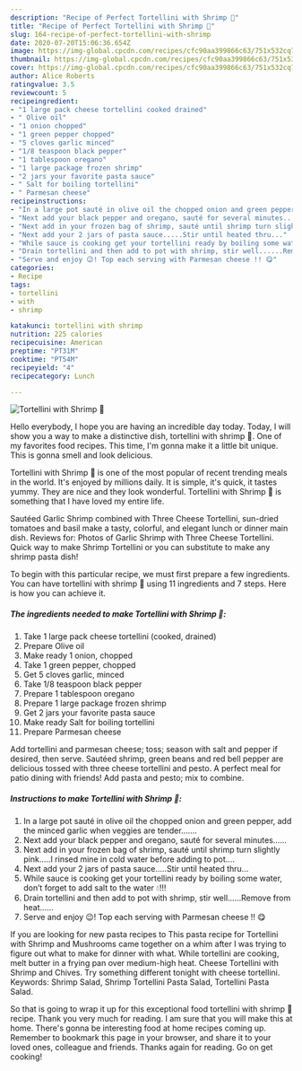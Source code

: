 ```yaml
---
description: "Recipe of Perfect Tortellini with Shrimp 🍤"
title: "Recipe of Perfect Tortellini with Shrimp 🍤"
slug: 164-recipe-of-perfect-tortellini-with-shrimp
date: 2020-07-20T15:06:36.654Z
image: https://img-global.cpcdn.com/recipes/cfc90aa399866c63/751x532cq70/tortellini-with-shrimp-🍤-recipe-main-photo.jpg
thumbnail: https://img-global.cpcdn.com/recipes/cfc90aa399866c63/751x532cq70/tortellini-with-shrimp-🍤-recipe-main-photo.jpg
cover: https://img-global.cpcdn.com/recipes/cfc90aa399866c63/751x532cq70/tortellini-with-shrimp-🍤-recipe-main-photo.jpg
author: Alice Roberts
ratingvalue: 3.5
reviewcount: 5
recipeingredient:
- "1 large pack cheese tortellini cooked drained"
- " Olive oil"
- "1 onion chopped"
- "1 green pepper chopped"
- "5 cloves garlic minced"
- "1/8 teaspoon black pepper"
- "1 tablespoon oregano"
- "1 large package frozen shrimp"
- "2 jars your favorite pasta sauce"
- " Salt for boiling tortellini"
- " Parmesan cheese"
recipeinstructions:
- "In a large pot sauté in olive oil the chopped onion and green pepper, add the minced garlic when veggies are tender......."
- "Next add your black pepper and oregano, sauté for several minutes......"
- "Next add in your frozen bag of shrimp, sauté until shrimp turn slightly pink.....I rinsed mine in cold water before adding to pot...."
- "Next add your 2 jars of pasta sauce.....Stir until heated thru..."
- "While sauce is cooking get your tortellini ready by boiling some water, don’t forget to add salt to the water 💧!!!"
- "Drain tortellini and then add to pot with shrimp, stir well......Remove from heat......"
- "Serve and enjoy 😉! Top each serving with Parmesan cheese !! 😋"
categories:
- Recipe
tags:
- tortellini
- with
- shrimp

katakunci: tortellini with shrimp 
nutrition: 225 calories
recipecuisine: American
preptime: "PT31M"
cooktime: "PT54M"
recipeyield: "4"
recipecategory: Lunch

---
```



![Tortellini with Shrimp 🍤](https://img-global.cpcdn.com/recipes/cfc90aa399866c63/751x532cq70/tortellini-with-shrimp-🍤-recipe-main-photo.jpg)

Hello everybody, I hope you are having an incredible day today. Today, I will show you a way to make a distinctive dish, tortellini with shrimp 🍤. One of my favorites food recipes. This time, I'm gonna make it a little bit unique. This is gonna smell and look delicious.

Tortellini with Shrimp 🍤 is one of the most popular of recent trending meals in the world. It's enjoyed by millions daily. It is simple, it's quick, it tastes yummy. They are nice and they look wonderful. Tortellini with Shrimp 🍤 is something that I have loved my entire life.

Sautéed Garlic Shrimp combined with Three Cheese Tortellini, sun-dried tomatoes and basil make a tasty, colorful, and elegant lunch or dinner main dish. Reviews for: Photos of Garlic Shrimp with Three Cheese Tortellini. Quick way to make Shrimp Tortellini or you can substitute to make any shrimp pasta dish!


To begin with this particular recipe, we must first prepare a few ingredients. You can have tortellini with shrimp 🍤 using 11 ingredients and 7 steps. Here is how you can achieve it.

<!--inarticleads1-->

##### The ingredients needed to make Tortellini with Shrimp 🍤:

1. Take 1 large pack cheese tortellini (cooked, drained)
1. Prepare  Olive oil
1. Make ready 1 onion, chopped
1. Take 1 green pepper, chopped
1. Get 5 cloves garlic, minced
1. Take 1/8 teaspoon black pepper
1. Prepare 1 tablespoon oregano
1. Prepare 1 large package frozen shrimp
1. Get 2 jars your favorite pasta sauce
1. Make ready  Salt for boiling tortellini
1. Prepare  Parmesan cheese


Add tortellini and parmesan cheese; toss; season with salt and pepper if desired, then serve. Sautéed shrimp, green beans and red bell pepper are delicious tossed with three cheese tortellini and pesto. A perfect meal for patio dining with friends! Add pasta and pesto; mix to combine. 

<!--inarticleads2-->

##### Instructions to make Tortellini with Shrimp 🍤:

1. In a large pot sauté in olive oil the chopped onion and green pepper, add the minced garlic when veggies are tender.......
1. Next add your black pepper and oregano, sauté for several minutes......
1. Next add in your frozen bag of shrimp, sauté until shrimp turn slightly pink.....I rinsed mine in cold water before adding to pot....
1. Next add your 2 jars of pasta sauce.....Stir until heated thru...
1. While sauce is cooking get your tortellini ready by boiling some water, don’t forget to add salt to the water 💧!!!
1. Drain tortellini and then add to pot with shrimp, stir well......Remove from heat......
1. Serve and enjoy 😉! Top each serving with Parmesan cheese !! 😋


If you are looking for new pasta recipes to This pasta recipe for Tortellini with Shrimp and Mushrooms came together on a whim after I was trying to figure out what to make for dinner with what. While tortellini are cooking, melt butter in a frying pan over medium-high heat. Cheese Tortellini with Shrimp and Chives. Try something different tonight with cheese tortellini. Keywords: Shrimp Salad, Shrimp Tortellini Pasta Salad, Tortellini Pasta Salad. 

So that is going to wrap it up for this exceptional food tortellini with shrimp 🍤 recipe. Thank you very much for reading. I am sure that you will make this at home. There's gonna be interesting food at home recipes coming up. Remember to bookmark this page in your browser, and share it to your loved ones, colleague and friends. Thanks again for reading. Go on get cooking!
